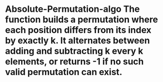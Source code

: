 # Absolute-Permutation-algo The function builds a permutation where each position differs from its index by exactly k. It alternates between adding and subtracting k every k elements, or returns -1 if no such valid permutation can exist.
